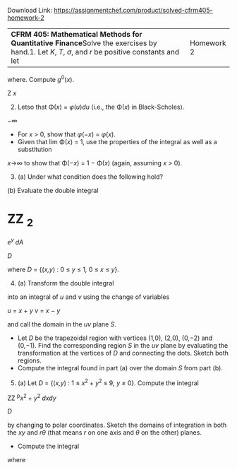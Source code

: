 Download Link: https://assignmentchef.com/product/solved-cfrm405-homework-2
<br>
<table width="646">

 <tbody>

  <tr>

   <td width="578"><strong>CFRM 405: Mathematical Methods for Quantitative Finance</strong>Solve the exercises by hand.1. Let <em>K</em>, <em>T</em>, <em>σ</em>, and <em>r </em>be positive constants and let</td>

   <td width="68">Homework 2</td>

  </tr>

 </tbody>

</table>

where. Compute <em>g</em><sup>0</sup>(<em>x</em>).

Z <em>x</em>

<ol start="2">

 <li>Letso that Φ(<em>x</em>) = <em>φ</em>(<em>u</em>)<em>du            </em>(i.e., the Φ(<em>x</em>) in Black-Scholes).</li>

</ol>

−∞

<ul>

 <li>For <em>x &gt; </em>0, show that <em>φ</em>(−<em>x</em>) = <em>φ</em>(<em>x</em>).</li>

 <li>Given that lim Φ(<em>x</em>) = 1, use the properties of the integral as well as a substitution</li>

</ul>

<em>x</em>→∞ to show that Φ(−<em>x</em>) = 1 − Φ(<em>x</em>)        (again, assuming <em>x &gt; </em>0).

<ol start="3">

 <li>(a) Under what condition does the following hold?</li>

</ol>

(b) Evaluate the double integral

<h1>                                                                                                     ZZ       <sub>2</sub></h1>

<em>e<sup>y </sup>dA</em>

<em>D</em>

where <em>D </em>= {(<em>x,y</em>) : 0 ≤ <em>y </em>≤ 1<em>, </em>0 ≤ <em>x </em>≤ <em>y</em>}.

<ol start="4">

 <li>(a) Transform the double integral</li>

</ol>

into an integral of <em>u </em>and <em>v </em>using the change of variables

<em>u </em>= <em>x </em>+ <em>y                   v </em>= <em>x </em>− <em>y</em>

and call the domain in the <em>uv </em>plane <em>S</em>.

<ul>

 <li>Let <em>D </em>be the trapezoidal region with vertices (1<em>,</em>0), (2<em>,</em>0), (0<em>,</em>−2) and (0<em>,</em>−1). Find the corresponding region <em>S </em>in the <em>uv </em>plane by evaluating the transformation at the vertices of <em>D </em>and connecting the dots. Sketch both regions.</li>

 <li>Compute the integral found in part (a) over the domain <em>S </em>from part (b).</li>

</ul>

<ol start="5">

 <li>(a) Let <em>D </em>= {(<em>x,y</em>) : 1 ≤ <em>x</em><sup>2 </sup>+ <em>y</em><sup>2 </sup>≤ 9<em>, y </em>≥ 0}. Compute the integral</li>

</ol>

ZZ    <sup>p</sup><em>x</em><sup>2 </sup>+ <em>y</em><sup>2 </sup><em>dxdy</em>

<em>D</em>

by changing to polar coordinates. Sketch the domains of integration in both the <em>xy </em>and <em>rθ </em>(that means <em>r </em>on one axis and <em>θ </em>on the other) planes.

<ul>

 <li>Compute the integral</li>

</ul>

where